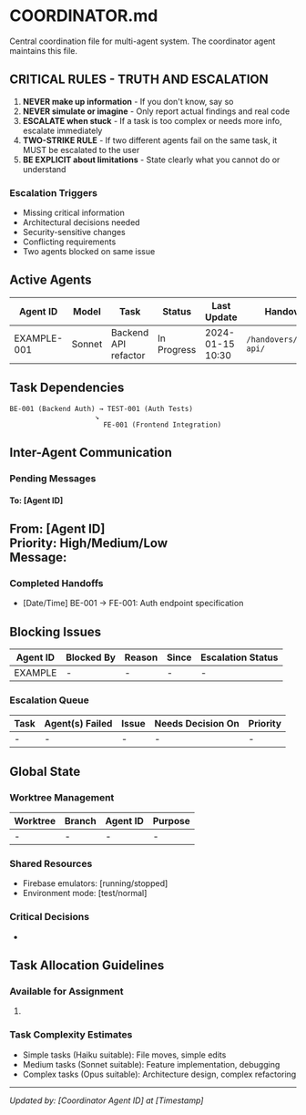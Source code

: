 # COORDINATOR.md

Central coordination file for multi-agent system. The coordinator agent maintains this file.

## CRITICAL RULES - TRUTH AND ESCALATION

1. **NEVER make up information** - If you don't know, say so
2. **NEVER simulate or imagine** - Only report actual findings and real code
3. **ESCALATE when stuck** - If a task is too complex or needs more info, escalate immediately
4. **TWO-STRIKE RULE** - If two different agents fail on the same task, it MUST be escalated to the user
5. **BE EXPLICIT about limitations** - State clearly what you cannot do or understand

### Escalation Triggers
- Missing critical information
- Architectural decisions needed
- Security-sensitive changes
- Conflicting requirements
- Two agents blocked on same issue

## Active Agents

| Agent ID | Model | Task | Status | Last Update | Handover Location |
|----------|-------|------|---------|-------------|-------------------|
| EXAMPLE-001 | Sonnet | Backend API refactor | In Progress | 2024-01-15 10:30 | `/handovers/active/backend-api/` |

## Task Dependencies

<!-- Visual representation of dependencies between agents -->
```
BE-001 (Backend Auth) → TEST-001 (Auth Tests)
                     ↘
                       FE-001 (Frontend Integration)
```

## Inter-Agent Communication

### Pending Messages
<!-- Messages that need to be delivered to specific agents -->

#### To: [Agent ID]
**From**: [Agent ID]  
**Priority**: High/Medium/Low  
**Message**: 
- 

### Completed Handoffs
<!-- Record of successful information transfers -->
- [Date/Time] BE-001 → FE-001: Auth endpoint specification

## Blocking Issues

| Agent ID | Blocked By | Reason | Since | Escalation Status |
|----------|------------|---------|--------|-------------------|
| EXAMPLE | - | - | - | - |

### Escalation Queue
<!-- Tasks that need user review/decision -->

| Task | Agent(s) Failed | Issue | Needs Decision On | Priority |
|------|-----------------|--------|-------------------|----------|
| - | - | - | - | - |

## Global State

### Worktree Management
<!-- Track active git worktrees for parallel development -->
| Worktree | Branch | Agent ID | Purpose |
|----------|---------|----------|----------|
| - | - | - | - |

### Shared Resources
<!-- Resources multiple agents need to be aware of -->
- Firebase emulators: [running/stopped]
- Environment mode: [test/normal]

### Critical Decisions
<!-- Decisions that affect multiple agents -->
- 

## Task Allocation Guidelines

### Available for Assignment
<!-- Tasks ready to be picked up by new agents -->
1. 

### Task Complexity Estimates
<!-- Help coordinator assign appropriate model -->
- Simple tasks (Haiku suitable): File moves, simple edits
- Medium tasks (Sonnet suitable): Feature implementation, debugging  
- Complex tasks (Opus suitable): Architecture design, complex refactoring

---
*Updated by: [Coordinator Agent ID] at [Timestamp]*